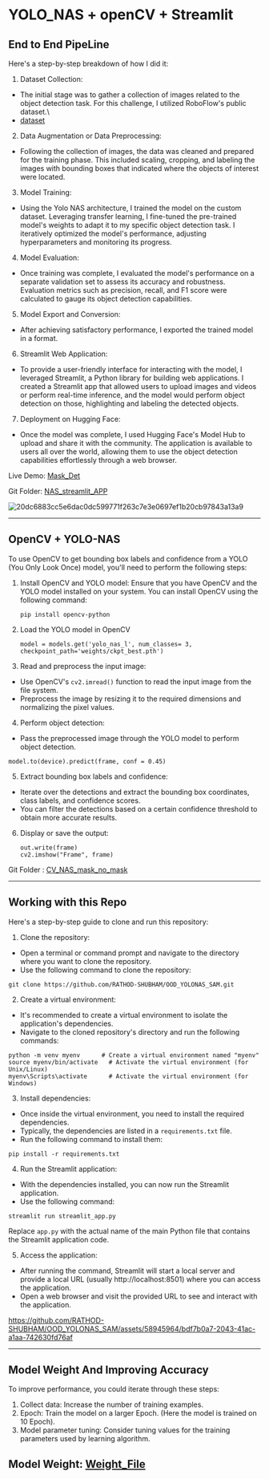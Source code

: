 # YOLO_NAS + openCV + Streamlit

## End to End PipeLine

Here's a step-by-step breakdown of how I did it:

1.	Dataset Collection: 
  - The initial stage was to gather a collection of images related to the object detection task. For this challenge, I utilized RoboFlow's public dataset.\
  - [dataset](https://universe.roboflow.com/xml-to-yolo-sqqvs/face-masks-old-data)

2. Data Augmentation or Data Preprocessing: 
  - Following the collection of images, the data was cleaned and prepared for the training phase. This included scaling, cropping, and labeling the images with bounding boxes that indicated where the objects of interest were located.

3. Model Training: 
  - Using the Yolo NAS architecture, I trained the model on the custom dataset. Leveraging transfer learning, I fine-tuned the pre-trained model's weights to adapt it to my specific object detection task. I iteratively optimized the model's performance, adjusting hyperparameters and monitoring its progress.

4. Model Evaluation: 
  - Once training was complete, I evaluated the model's performance on a separate validation set to assess its accuracy and robustness. Evaluation metrics such as precision, recall, and F1 score were calculated to gauge its object detection capabilities.

5. Model Export and Conversion: 
  - After achieving satisfactory performance, I exported the trained model in a format.

6. Streamlit Web Application: 
  - To provide a user-friendly interface for interacting with the model, I leveraged Streamlit, a Python library for building web applications. I created a Streamlit app that allowed users to upload images and videos or perform real-time inference, and the model would perform object detection on those, highlighting and labeling the detected objects.

7. Deployment on Hugging Face: 
  - Once the model was complete, I used Hugging Face's Model Hub to upload and share it with the community. The application is available to users all over the world, allowing them to use the object detection capabilities effortlessly through a web browser.


Live Demo: [Mask_Det](https://huggingface.co/spaces/Rathsam/FaceMaskDetection_YOLONAS)

Git Folder: [NAS_streamlit_APP](https://github.com/RATHOD-SHUBHAM/OOD_YOLONAS_SAM/tree/master/NAS_MASK/NAS_streamlit_APP)

![20dc6883cc5e6dac0dc599771f263c7e3e0697ef1b20cb97843a13a9](https://github.com/RATHOD-SHUBHAM/OOD_YOLONAS_SAM/assets/58945964/d3611399-bbd9-43c2-9a2a-767622576604)

---

## OpenCV + YOLO-NAS

To use OpenCV to get bounding box labels and confidence from a YOLO (You Only Look Once) model, you'll need to perform the following steps:

1. Install OpenCV and YOLO model: Ensure that you have OpenCV and the YOLO model installed on your system. You can install OpenCV using the following command:

   ```
   pip install opencv-python
   ```


2. Load the YOLO model in OpenCV
    ```
    model = models.get('yolo_nas_l', num_classes= 3, checkpoint_path='weights/ckpt_best.pth')
    ```

3. Read and preprocess the input image: 
  - Use OpenCV's `cv2.imread()` function to read the input image from the file system. 
  - Preprocess the image by resizing it to the required dimensions and normalizing the pixel values. 

4. Perform object detection: 
  - Pass the preprocessed image through the YOLO model to perform object detection. 
  ```
  model.to(device).predict(frame, conf = 0.45)
  ```

5. Extract bounding box labels and confidence: 
  - Iterate over the detections and extract the bounding box coordinates, class labels, and confidence scores. 
  - You can filter the detections based on a certain confidence threshold to obtain more accurate results.

6. Display or save the output:
    ```
    out.write(frame)
    cv2.imshow("Frame", frame)
    ```
 
Git Folder : [CV_NAS_mask_no_mask](https://github.com/RATHOD-SHUBHAM/OOD_YOLONAS_SAM/tree/master/NAS_MASK/CV_NAS_mask_no_mask)

---

## Working with this Repo

Here's a step-by-step guide to clone and run this repository:


1. Clone the repository: 
  - Open a terminal or command prompt and navigate to the directory where you want to clone the repository. 
  - Use the following command to clone the repository:
   ```
   git clone https://github.com/RATHOD-SHUBHAM/OOD_YOLONAS_SAM.git
   ```

2. Create a virtual environment: 
  - It's recommended to create a virtual environment to isolate the application's dependencies. 
  - Navigate to the cloned repository's directory and run the following commands:

   ```
   python -m venv myenv      # Create a virtual environment named "myenv"
   source myenv/bin/activate   # Activate the virtual environment (for Unix/Linux)
   myenv\Scripts\activate      # Activate the virtual environment (for Windows)
   ```

3. Install dependencies: 
  - Once inside the virtual environment, you need to install the required dependencies. 
  - Typically, the dependencies are listed in a `requirements.txt` file. 
  - Run the following command to install them:

   ```
   pip install -r requirements.txt
   ```

4. Run the Streamlit application: 
  - With the dependencies installed, you can now run the Streamlit application. 
  - Use the following command:

   ```
   streamlit run streamlit_app.py
   ```

   Replace `app.py` with the actual name of the main Python file that contains the Streamlit application code.

5. Access the application: 
  - After running the command, Streamlit will start a local server and provide a local URL (usually http://localhost:8501) where you can access the application. 
  - Open a web browser and visit the provided URL to see and interact with the application.


https://github.com/RATHOD-SHUBHAM/OOD_YOLONAS_SAM/assets/58945964/bdf7b0a7-2043-41ac-a1aa-742630fd76af

---

## Model Weight And Improving Accuracy

To improve performance, you could iterate through these steps:

1. Collect data: Increase the number of training examples.
2. Epoch: Train the model on a larger Epoch. (Here the model is trained on 10 Epoch).
3. Model parameter tuning: Consider tuning values for the training parameters used by  learning algorithm.

Model Weight: [Weight_File](https://drive.google.com/drive/u/5/folders/16qYHDYxRE1HQSLfydgtEXHbxrCOUhjoX)
---
